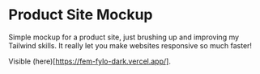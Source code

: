 # Product Site Mockup

Simple mockup for a product site, just brushing up and improving my Tailwind skills. It really let you make websites responsive so much faster!

Visible (here)[https://fem-fylo-dark.vercel.app/].


